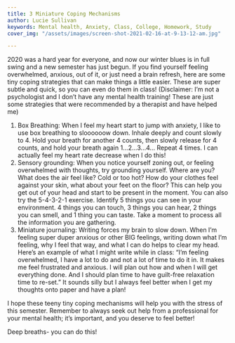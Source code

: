 ```yaml
---
title: 3 Miniature Coping Mechanisms
author: Lucie Sullivan
keywords: Mental health, Anxiety, Class, College, Homework, Study
cover_img: "/assets/images/screen-shot-2021-02-16-at-9-13-12-am.jpg"

---
```

2020 was a hard year for everyone, and now our winter blues is in full swing and a new semester has just begun. If you find yourself feeling overwhelmed, anxious, out of it, or just need a brain refresh, here are some tiny coping strategies that can make things a little easier. These are super subtle and quick, so you can even do them in class! (Disclaimer: I’m not a psychologist and I don’t have any mental health training! These are just some strategies that were recommended by a therapist and have helped me)

1. Box Breathing: When I feel my heart start to jump with anxiety, I like to use box breathing to sloooooow down. Inhale deeply and count slowly to 4. Hold your breath for another 4 counts, then slowly release for 4 counts, and hold your breath again 1...2...3...4… Repeat 4 times. I can actually feel my heart rate decrease when I do this!
2. Sensory grounding: When you notice yourself zoning out, or feeling overwhelmed with thoughts, try grounding yourself. Where are you? What does the air feel like? Cold or too hot? How do your clothes feel against your skin, what about your feet on the floor? This can help you get out of your head and start to be present in the moment. You can also try the 5-4-3-2-1 exercise. Identify 5 things you can see in your environment. 4 things you can touch, 3 things you can hear, 2 things you can smell, and 1 thing you can taste. Take a moment to process all the information you are gathering.
3. Miniature journaling: Writing forces my brain to slow down. When I’m feeling super duper anxious or other BIG feelings, writing down what I’m feeling, why I feel that way, and what I can do helps to clear my head. Here’s an example of what I might write while in class: “I’m feeling overwhelmed, I have a lot to do and not a lot of time to do it in. It makes me feel frustrated and anxious. I will plan out how and when I will get everything done. And I should plan time to have guilt-free relaxation time to re-set.” It sounds silly but I always feel better when I get my thoughts onto paper and have a plan!

I hope these teeny tiny coping mechanisms will help you with the stress of this semester. Remember to always seek out help from a professional for your mental health; it’s important, and you deserve to feel better!

Deep breaths- you can do this!